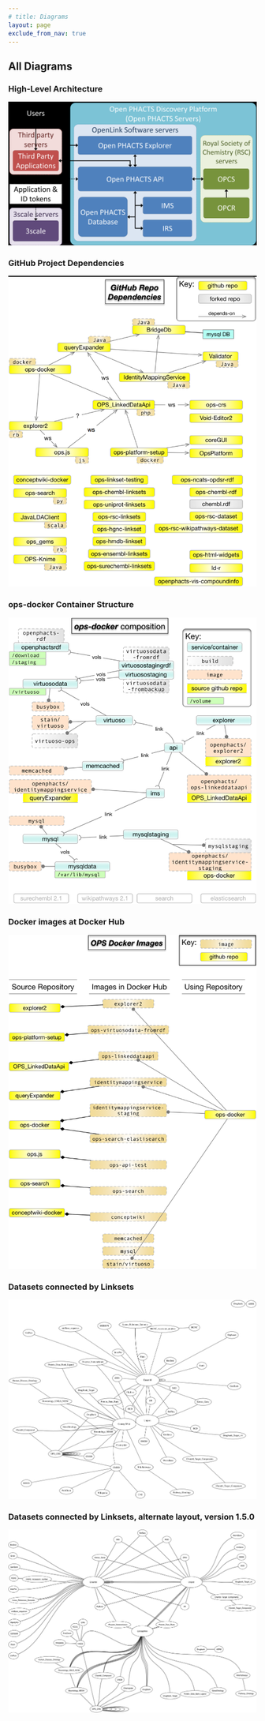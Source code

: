 ```yaml
---
# title: Diagrams
layout: page
exclude_from_nav: true
---
```


## All Diagrams


### High-Level Architecture

![](/images/ops-arch-old-names.png)


### GitHub Project Dependencies

![](/images/github-repo-dependencies.png)


### ops-docker Container Structure

![](/images/ops-docker-deps.png)


### Docker images at Docker Hub

![](/images/docker-hub-images.png)


### Datasets connected by Linksets

![](/images/linkset-pairs.svg)

### Datasets connected by Linksets, alternate layout, version 1.5.0

![](/images/LinkSets-1.5.0.png)
